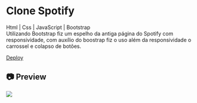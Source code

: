 # Clone Spotify

<p>
Html | Css | JavaScript | Bootstrap<br>
Utilizando Bootstrap fiz um espelho da antiga página do Spotify com responsividade, com auxílio do boostrap fiz o uso além da responsividade o carrossel e colapso de botões.
</p>

[Deploy](https://clone-spotify-alpha.vercel.app/)<br>

<h2>📷 Preview</h2>

<img src="./cinnamon-20210408-8.gif">
